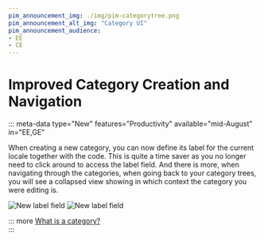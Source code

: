 ```yaml
---
pim_announcement_img: ./img/pim-categorytree.png
pim_announcement_alt_img: "Category UI"
pim_announcement_audience:
- EE
- CE
---
```


# Improved Category Creation and Navigation
::: meta-data type="New" features="Productivity" available="mid-August" in="EE,GE"

When creating a new category, you can now define its label for the current locale together with the code. This is quite a time saver as you no longer need to click around to access the label field. And there is more, when navigating through the categories, when going back to your category trees, you will see a collapsed view showing in which context the category you were editing is.

![New label field](../img/pim-categorytree.png)
![New label field](../img/pim-createcategory.png)

::: more
[What is a category?](../articles/what-is-a-category.html)  
:::
